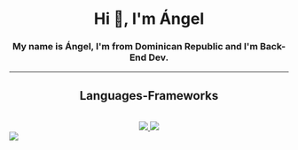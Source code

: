 <h1 align="center">Hi 👋, I'm Ángel</h1>
<h3 align="center">My name is Ángel, I'm from Dominican Republic and I'm Back-End Dev.</h3>

---


<h2 align="center">Languages-Frameworks</h2>
<br/>
<div align="center">
    <a href="https://skillicons.dev">
    <img src="https://skillicons.dev/icons?i=cs,github,git,html,js,ts,mongodb,postgres" />
    <img src="https://skillicons.dev/icons?i=dotnet,spring,vue,angular,docker,postman" />
    </a>
</div>


<img src="https://media1.tenor.com/m/ax8MG9FezqEAAAAd/jotaro-star-platinum.gif"/>

